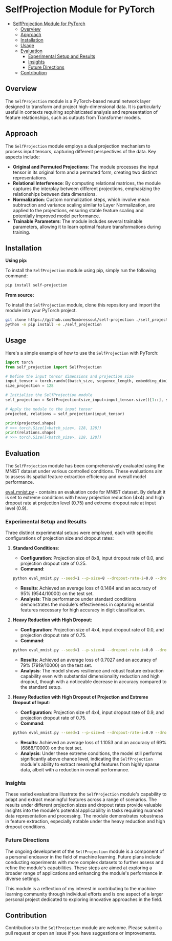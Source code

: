 # SelfProjection Module for PyTorch
- [SelfProjection Module for PyTorch](#selfprojection-module-for-pytorch)
  - [Overview](#overview)
  - [Approach](#approach)
  - [Installation](#installation)
  - [Usage](#usage)
  - [Evaluation](#evaluation)
    - [Experimental Setup and Results](#experimental-setup-and-results)
    - [Insights](#insights)
    - [Future Directions](#future-directions)
  - [Contribution](#contribution)

## Overview
The `SelfProjection` module is a PyTorch-based neural network layer designed to transform and project high-dimensional data. It is particularly useful in contexts requiring sophisticated analysis and representation of feature relationships, such as outputs from Transformer models.

## Approach
The `SelfProjection` module employs a dual projection mechanism to process input tensors, capturing different perspectives of the data. Key aspects include:

- **Original and Permuted Projections**: The module processes the input tensor in its original form and a permuted form, creating two distinct representations.
- **Relational Interference**: By computing relational matrices, the module captures the interplay between different projections, emphasizing the relationships between data dimensions.
- **Normalization**: Custom normalization steps, which involve mean subtraction and variance scaling similar to Layer Normalization, are applied to the projections, ensuring stable feature scaling and potentially improved model performance.
- **Trainable Parameters**: The module includes several trainable parameters, allowing it to learn optimal feature transformations during training.

## Installation

__Using pip:__

To install the `SelfProjection` module using pip, simply run the following command:

```bash
pip install self-projection
```

__From source:__

To install the `SelfProjection` module, clone this repository and import the module into your PyTorch project.

```bash
git clone https://github.com/Sombressoul/self-projection ./self_projection
python -m pip install -e ./self_projection
```

## Usage

Here's a simple example of how to use the `SelfProjection` with PyTorch:

```python
import torch
from self_projection import SelfProjection

# Define the input tensor dimensions and projection size
input_tensor = torch.randn((batch_size, sequence_length, embedding_dim))
size_projection = 128

# Initialize the SelfProjection module
self_projection = SelfProjection(size_input=input_tensor.size()[1::], size_projection=size_projection)

# Apply the module to the input tensor
projected, relations = self_projection(input_tensor)

print(projected.shape)
# >>> torch.Size([<batch_size>, 128, 128])
print(relations.shape)
# >>> torch.Size([<batch_size>, 128, 128])
```

## Evaluation

The `SelfProjection` module has been comprehensively evaluated using the MNIST dataset under various controlled conditions. These evaluations aim to assess its spatial feature extraction efficiency and overall model performance.

[eval_mnist.py](eval_mnist.py) - contains an evaluation code for MNIST dataset. By default it is set to extreme conditions with heavy projection reduction (4x4) and high dropout rate at projection level (0.75) and extreme dropout rate at input level (0.9).

### Experimental Setup and Results

Three distinct experimental setups were employed, each with specific configurations of projection size and dropout rates:

1. **Standard Conditions**:
   - **Configuration**: Projection size of 8x8, input dropout rate of 0.0, and projection dropout rate of 0.25.
   - **Command**:
    ```bash
    python eval_mnist.py --seed=1 --p-size=8 --dropout-rate-i=0.0 --dropout-rate-p=0.25 --batch-size=64 --epochs=10 --lr=1.0 --gamma=0.7
    ```
   - **Results**: Achieved an average loss of 0.1484 and an accuracy of 95% (9544/10000) on the test set.
   - **Analysis**: This performance under standard conditions demonstrates the module's effectiveness in capturing essential features necessary for high accuracy in digit classification.

2. **Heavy Reduction with High Dropout**:
   - **Configuration**: Projection size of 4x4, input dropout rate of 0.0, and projection dropout rate of 0.75.
   - **Command**:
    ```bash
    python eval_mnist.py --seed=1 --p-size=4 --dropout-rate-i=0.0 --dropout-rate-p=0.75 --batch-size=64 --epochs=10 --lr=1.0 --gamma=0.7
    ```
   - **Results**: Achieved an average loss of 0.7027 and an accuracy of 79% (7919/10000) on the test set.
   - **Analysis**: The model shows resilience and robust feature extraction capability even with substantial dimensionality reduction and high dropout, though with a noticeable decrease in accuracy compared to the standard setup.

3. **Heavy Reduction with High Dropout of Projection and Extreme Dropout of Input**:
   - **Configuration**: Projection size of 4x4, input dropout rate of 0.9, and projection dropout rate of 0.75.
   - **Command**:
    ```bash
    python eval_mnist.py --seed=1 --p-size=4 --dropout-rate-i=0.9 --dropout-rate-p=0.75 --batch-size=64 --epochs=10 --lr=1.0 --gamma=0.7
    ```
   - **Results**: Achieved an average loss of 1.1053 and an accuracy of 69% (6868/10000) on the test set.
   - **Analysis**: Under these extreme conditions, the model still performs significantly above chance level, indicating the `SelfProjection` module's ability to extract meaningful features from highly sparse data, albeit with a reduction in overall performance.


### Insights

These varied evaluations illustrate the `SelfProjection` module's capability to adapt and extract meaningful features across a range of scenarios. The results under different projection sizes and dropout rates provide valuable insights into the module's potential applicability in tasks requiring nuanced data representation and processing. The module demonstrates robustness in feature extraction, especially notable under the heavy reduction and high dropout conditions.

### Future Directions

The ongoing development of the `SelfProjection` module is a component of a personal endeavor in the field of machine learning. Future plans include conducting experiments with more complex datasets to further assess and refine the module's capabilities. These steps are aimed at exploring a broader range of applications and enhancing the module's performance in diverse settings.

This module is a reflection of my interest in contributing to the machine learning community through individual efforts and is one aspect of a larger personal project dedicated to exploring innovative approaches in the field.

## Contribution

Contributions to the `SelfProjection` module are welcome. Please submit a pull request or open an issue if you have suggestions or improvements.
